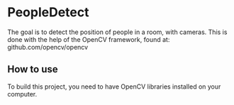 # PeopleDetect
The goal is to detect the position of people in a room, with cameras. This is done with the help of the OpenCV framework, found at: github.com/opencv/opencv

## How to use
To build this project, you need to have OpenCV libraries installed on your computer.
